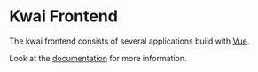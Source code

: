 # Kwai Frontend

The kwai frontend consists of several applications build with [Vue](https://vuejs.org).

Look at the [documentation](https://kwai.readthedocs.io/en/latest/kwai-frontend/) for more information.

